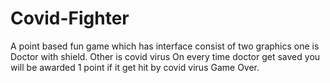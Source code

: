 # Covid-Fighter
 A point based fun game which has interface consist of two graphics one is Doctor with shield. Other is covid virus On every time doctor get saved you will be awarded 1 point if it get hit by covid virus Game Over.
